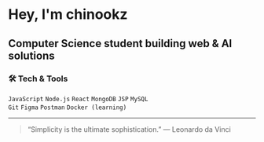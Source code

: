 # Hey, I'm chinookz

Computer Science student building web & AI solutions  
---

### 🛠️ Tech & Tools
`JavaScript` `Node.js` `React` `MongoDB` `JSP` `MySQL`  
`Git` `Figma` `Postman` `Docker (learning)`


---

> “Simplicity is the ultimate sophistication.” — Leonardo da Vinci
